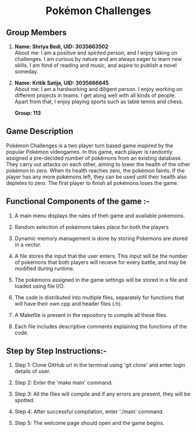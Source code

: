 # <h1 align = "center"> Pokémon Challenges </h1>
## Group Members
  
 1. **Name: Shriya Bedi, UID: 3035663502** <br>
    About me: I am a positive and spirited person, and I enjoy taking on challenges. I am curious by nature and am always eager to learn new skills. I am fond of reading and music, and aspire to publish a novel someday.
 2. **Name: Kritik Satija, UID: 3035666645** <br>
    About me: I am a hardworking and diligent person. I enjoy working on different projects in teams. I get along well with all kinds of people. Apart from that, I enjoy playing sports such as table tennis and chess.
    
    **Group: 113**

## Game Description

Pokémon Challenges is a two player turn based game inspired by the popular Pokémon videogames. In this game, each player is randomly assigned a pre-decided number of pokémons from an existing database. They carry out attacks on each other, aiming to lower the health of the other pokémon to zero. When its health reaches zero, the pokémon faints. If the player has any more pokémons left, they can be used until their health also depletes to zero. The first player to finish all pokémons loses the game.


## Functional Components of the game :-

   1. A main menu displays the rules of theh game and available pokemons.

   2. Random selection of pokémons takes place for both the players 
   
   3. Dynamic memory management is done by storing  Pokemons are stored in a vector.
   
   4. A file stores the input that the user enters. This input will be the number of pokémons that both players will recieve for every battle, and may be modified during runtime.
    
   5. The pokémons assigned in the game settings will be stored in a file and loaded using file I/O.
   
   5. The code is distributed into multiple files, separately for functions that will have their own cpp and header files (.h).
   
   6. A Makefile is present in the repository to compile all these files.
   
   7. Each file includes descriptive comments explaining the functions of the code.
   
## Step by Step Instructions:-

   1. Step 1: Clone GitHub url in the terminal using 'git clone' and enter login details of user.

   2. Step 2: Enter the 'make main' command.
   
   3. Step 3: All the files will compile and if any errors are present, they will be spotted.
   
   4. Step 4: After successful compilation, enter './main' command.
   
   5. Step 5: The welcome page should open and the game begins.
